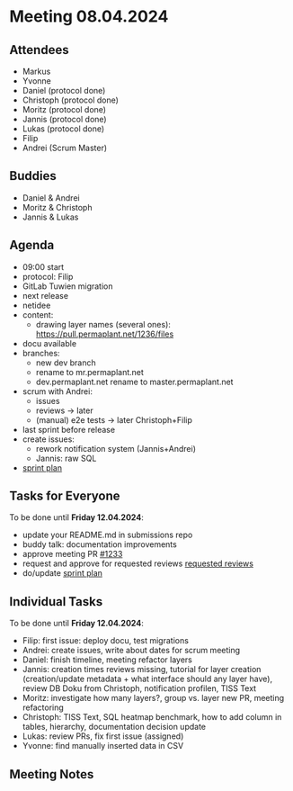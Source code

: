 # Meeting 08.04.2024

## Attendees

- Markus
- Yvonne
- Daniel (protocol done)
- Christoph (protocol done)
- Moritz (protocol done)
- Jannis (protocol done)
- Lukas (protocol done)
- Filip
- Andrei (Scrum Master)

## Buddies

- Daniel & Andrei
- Moritz & Christoph
- Jannis & Lukas

## Agenda

- 09:00 start
- protocol: Filip
- GitLab Tuwien migration
- next release
- netidee
- content:
  - drawing layer names (several ones): https://pull.permaplant.net/1236/files
- docu available
- branches:
  - new dev branch
  - rename to mr.permaplant.net
  - dev.permaplant.net rename to master.permaplant.net
- scrum with Andrei:
  - issues
  - reviews -> later
  - (manual) e2e tests -> later Christoph+Filip
- last sprint before release
- create issues:
  - rework notification system (Jannis+Andrei)
  - Jannis: raw SQL
- [sprint plan](https://project.permaplant.net)

## Tasks for Everyone

To be done until **Friday 12.04.2024**:

- update your README.md in submissions repo
- buddy talk: documentation improvements
- approve meeting PR [#1233](https://pull.permaplant.net/1233/files)
- request and approve for requested reviews [requested reviews](https://pulls.permaplant.net/?q=is%3Aopen+user-review-requested%3A%40me)
- do/update [sprint plan](https://project.permaplant.net)

## Individual Tasks

To be done until **Friday 12.04.2024**:

- Filip: first issue: deploy docu, test migrations
- Andrei: create issues, write about dates for scrum meeting
- Daniel: finish timeline, meeting refactor layers
- Jannis: creation times reviews missing, tutorial for layer creation (creation/update metadata + what interface should any layer have), review DB Doku from Christoph, notification profilen, TISS Text
- Moritz: investigate how many layers?, group vs. layer new PR, meeting refactoring
- Christoph: TISS Text, SQL heatmap benchmark, how to add column in tables, hierarchy, documentation decision update
- Lukas: review PRs, fix first issue (assigned)
- Yvonne: find manually inserted data in CSV

## Meeting Notes
